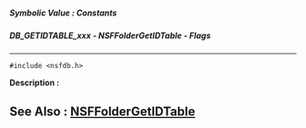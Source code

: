 ##### Symbolic Value : Constants
##### DB_GETIDTABLE_xxx - NSFFolderGetIDTable - Flags
---
```
#include <nsfdb.h>
```
**Description :**



**See Also :**
[NSFFolderGetIDTable](/domino-c-api-docs/reference/Func/NSFFolderGetIDTable)
---
